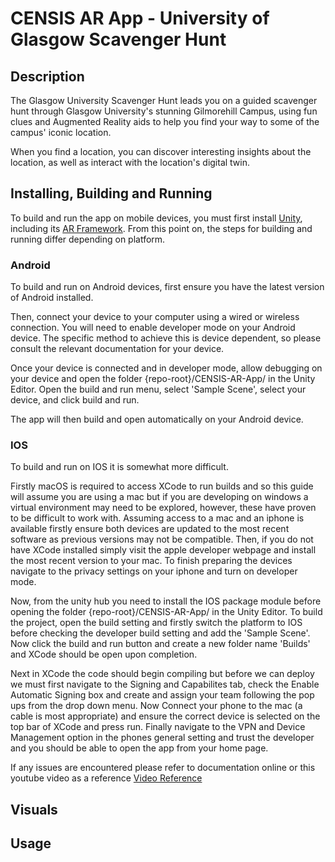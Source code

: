# CENSIS AR App - University of Glasgow Scavenger Hunt

## Description

The Glasgow University Scavenger Hunt leads you on a guided scavenger hunt through Glasgow University's stunning Gilmorehill Campus, using fun clues and Augmented Reality aids to help you find your way to some of the campus' iconic location.

When you find a location, you can discover interesting insights about the location, as well as interact with the location's digital twin.

## Installing, Building and Running

To build and run the app on mobile devices, you must first install [Unity](https://unity.com/download), including its [AR Framework](https://unity.com/unity/features/arfoundation). From this point on, the steps for building and running differ depending on platform.

### Android

To build and run on Android devices, first ensure you have the latest version of Android installed.

Then, connect your device to your computer using a wired or wireless connection. You will need to enable developer mode on your Android device. The specific method to achieve this is device dependent, so please consult the relevant documentation for your device.

Once your device is connected and in developer mode, allow debugging on your device and open the folder {repo-root}/CENSIS-AR-App/ in the Unity Editor. Open the build and run menu, select 'Sample Scene', select your device, and click build and run.

The app will then build and open automatically on your Android device.

### IOS

To build and run on IOS it is somewhat more difficult.

Firstly macOS is required to access XCode to run builds and so this guide will assume you are using a mac but if you are developing on windows a virtual environment may need to be explored, however, these have proven to be difficult to work with. Assuming access to a mac and an iphone is available firstly ensure both devices are updated to the most recent software as previous versions may not be compatible. Then, if you do not have XCode installed simply visit the apple developer webpage and install the most recent version to your mac. To finish preparing the devices navigate to the privacy settings on your iphone and turn on developer mode.

Now, from the unity hub you need to install the IOS package module before opening the folder {repo-root}/CENSIS-AR-App/ in the Unity Editor. To build the project, open the build setting and firstly switch the platform to IOS before checking the developer build setting and add the 'Sample Scene'. Now click the build and run button and create a new folder name 'Builds' and XCode should be open upon completion.

Next in XCode the code should begin compiling but before we can deploy we must first navigate to the Signing and Capabilites tab, check the Enable Automatic Signing box and create and assign your team following the pop ups from the drop down menu. Now Connect your phone to the mac (a cable is most appropriate) and ensure the correct device is selected on the top bar of XCode and press run. Finally navigate to the VPN and Device Management option in the phones general setting and trust the developer and you should be able to open the app from your home page.

If any issues are encountered please refer to documentation online or this youtube video as a reference [Video Reference](https://www.youtube.com/watch?v=-Hr4-XNCf8Y&t=352s)

## Visuals

## Usage
